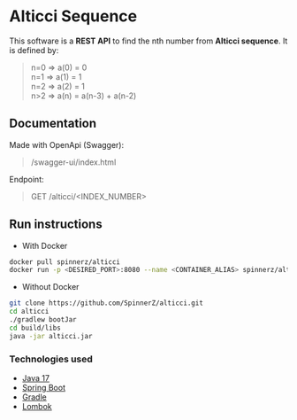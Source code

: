 # Alticci Sequence

This software is a **REST API** to find the nth number from **Alticci sequence**.
It is defined by:
> n=0 => a(0) = 0  
> n=1 => a(1) = 1  
> n=2 => a(2) = 1  
> n>2 => a(n) = a(n-3) + a(n-2)

## Documentation

Made with OpenApi (Swagger):
> /swagger-ui/index.html

Endpoint:
> GET /alticci/<INDEX_NUMBER>

## Run instructions

+ With Docker

```bash
docker pull spinnerz/alticci
docker run -p <DESIRED_PORT>:8080 --name <CONTAINER_ALIAS> spinnerz/alticci
```

+ Without Docker

```bash
git clone https://github.com/SpinnerZ/alticci.git
cd alticci
./gradlew bootJar
cd build/libs
java -jar alticci.jar
```

### Technologies used

+ [Java 17](https://www.oracle.com/java/technologies/javase/jdk17-archive-downloads.html)
+ [Spring Boot](https://spring.io/projects/spring-boot)
+ [Gradle](https://gradle.org/)
+ [Lombok](https://projectlombok.org/)
